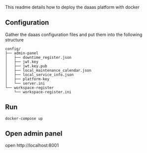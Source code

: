 This readme details how to deploy the daaas platform with docker

## Configuration

Gather the daaas configuration files and put them into the following structure

```
config/
├── admin-panel
│   ├── downtime_register.json
│   ├── jwt.key
│   ├── jwt.key.pub
│   ├── local_maintenance_calendar.json
│   ├── local_service_info.json
│   ├── platform-key
│   └── server.ini
└── workspace-register
    └── workspace-register.ini
```

## Run

```
docker-compose up
```

## Open admin panel

open http://localhost:8001
